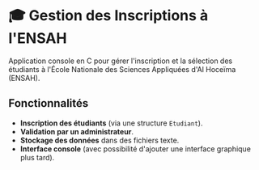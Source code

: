 # 🎓 Gestion des Inscriptions à l'ENSAH

Application console en C pour gérer l'inscription et la sélection des étudiants à l'École Nationale des Sciences Appliquées d'Al Hoceïma (ENSAH).

##  Fonctionnalités
- **Inscription des étudiants** (via une structure `Etudiant`).
- **Validation par un administrateur**.
- **Stockage des données** dans des fichiers texte.
- **Interface console** (avec possibilité d'ajouter une interface graphique plus tard).

